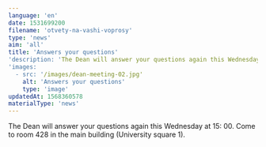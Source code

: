 ```yaml
---
language: 'en'
date: 1531699200
filename: 'otvety-na-vashi-voprosy'
type: 'news'
aim: 'all'
title: 'Answers your questions'
'description: 'The Dean will answer your questions again this Wednesday at 15:00....'
'images:
  - src: '/images/dean-meeting-02.jpg'
    alt: 'Answers your questions'
    type: 'image'
updatedAt: 1568360578
materialType: 'news'
---
```

The Dean will answer your questions again this Wednesday at 15: 00. Come to room 428 in the main building (University square 1).
